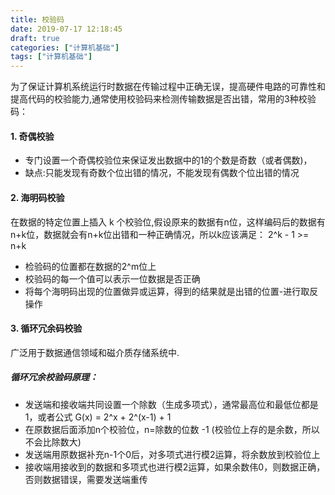 ```yaml
---
title: 校验码
date: 2019-07-17 12:18:45
draft: true
categories: ["计算机基础"]
tags: ["计算机基础"]
---
```

为了保证计算机系统运行时数据在传输过程中正确无误，提高硬件电路的可靠性和提高代码的校验能力,通常使用校验码来检测传输数据是否出错，常用的3种校验码：
#### 1. 奇偶校验
- 专门设置一个奇偶校验位来保证发出数据中的1的个数是奇数（或者偶数)，
- 缺点:只能发现有奇数个位出错的情况，不能发现有偶数个位出错的情况
#### 2. 海明码校验
  在数据的特定位置上插入 k 个校验位,假设原来的数据有n位，这样编码后的数据有n+k位，数据就会有n+k位出错和一种正确情况，所以k应该满足：
  2^k - 1 >= n+k 
* 检验码的位置都在数据的2^m位上
* 校验码的每一个值可以表示一位数据是否正确
* 将每个海明码出现的位置做异或运算，得到的结果就是出错的位置-进行取反操作
#### 3. 循环冗余码校验
 广泛用于数据通信领域和磁介质存储系统中.
##### 循环冗余校验码原理：
* 发送端和接收端共同设置一个除数（生成多项式），通常最高位和最低位都是1，或者公式 G(x) = 2^x + 2^(x-1) + 1
* 在原数据后面添加n个校验位，n=除数的位数 -1 (校验位上存的是余数，所以不会比除数大)
* 发送端用原数据补充n-1个0后，对多项式进行模2运算，将余数放到校验位上
* 接收端用接收到的数据和多项式也进行模2运算，如果余数伟0，则数据正确，否则数据错误，需要发送端重传